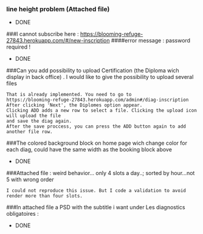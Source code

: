 

### line height problem (Attached file)
 - DONE
 
###I cannot subscribe here : https://blooming-refuge-27843.herokuapp.com/#/new-inscription
####error message : password required !
 - DONE

###Can you add possibility to upload Certification (the Diploma wich display in back office) . I would like to give the possibility to upload several files

    That is already implemented. You need to go to 
    https://blooming-refuge-27843.herokuapp.com/admin#/diag-inscription
    After clicking 'Next', the Diplomes option appear.
    Clicking ADD adds a new row to select a file. Clicking the upload icon will upload the file
    and save the diag again. 
    After the save proccess, you can press the ADD button again to add another file row.
    
###The colored background block on home page wich change color for each diag, could have the same width as the booking block above
 - DONE


###Attached file : weird behavior… only 4 slots a day..; sorted by hour…not 5 with wrong order

    I could not reproduce this issue. But I code a validation to avoid render more than four slots.

###In attached file a PSD with the subtitle i want under Les diagnostics obligatoires :
 - DONE





